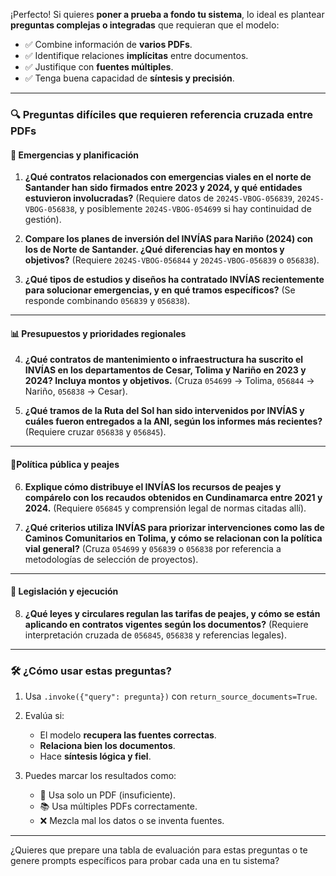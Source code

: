 ¡Perfecto! Si quieres **poner a prueba a fondo tu sistema**, lo ideal es plantear **preguntas complejas o integradas** que requieran que el modelo:

* ✅ Combine información de **varios PDFs**.
* ✅ Identifique relaciones **implícitas** entre documentos.
* ✅ Justifique con **fuentes múltiples**.
* ✅ Tenga buena capacidad de **síntesis y precisión**.

---

### 🔍 **Preguntas difíciles que requieren referencia cruzada entre PDFs**

#### 🧩 Emergencias y planificación

1. **¿Qué contratos relacionados con emergencias viales en el norte de Santander han sido firmados entre 2023 y 2024, y qué entidades estuvieron involucradas?**
   (Requiere datos de `2024S-VBOG-056839`, `2024S-VBOG-056838`, y posiblemente `2024S-VBOG-054699` si hay continuidad de gestión).

2. **Compare los planes de inversión del INVÍAS para Nariño (2024) con los de Norte de Santander. ¿Qué diferencias hay en montos y objetivos?**
   (Requiere `2024S-VBOG-056844` y `2024S-VBOG-056839` o `056838`).

3. **¿Qué tipos de estudios y diseños ha contratado INVÍAS recientemente para solucionar emergencias, y en qué tramos específicos?**
   (Se responde combinando `056839` y `056838`).

---

#### 📊 Presupuestos y prioridades regionales

4. **¿Qué contratos de mantenimiento o infraestructura ha suscrito el INVÍAS en los departamentos de Cesar, Tolima y Nariño en 2023 y 2024? Incluya montos y objetivos.**
   (Cruza `054699` → Tolima, `056844` → Nariño, `056838` → Cesar).

5. **¿Qué tramos de la Ruta del Sol han sido intervenidos por INVÍAS y cuáles fueron entregados a la ANI, según los informes más recientes?**
   (Requiere cruzar `056838` y `056845`).

---

#### 🚦Política pública y peajes

6. **Explique cómo distribuye el INVÍAS los recursos de peajes y compárelo con los recaudos obtenidos en Cundinamarca entre 2021 y 2024.**
   (Requiere `056845` y comprensión legal de normas citadas allí).

7. **¿Qué criterios utiliza INVÍAS para priorizar intervenciones como las de Caminos Comunitarios en Tolima, y cómo se relacionan con la política vial general?**
   (Cruza `054699` y `056839` o `056838` por referencia a metodologías de selección de proyectos).

---

#### 🧾 Legislación y ejecución

8. **¿Qué leyes y circulares regulan las tarifas de peajes, y cómo se están aplicando en contratos vigentes según los documentos?**
   (Requiere interpretación cruzada de `056845`, `056838` y referencias legales).

---

### 🛠️ ¿Cómo usar estas preguntas?

1. Usa `.invoke({"query": pregunta})` con `return_source_documents=True`.
2. Evalúa si:

   * El modelo **recupera las fuentes correctas**.
   * **Relaciona bien los documentos**.
   * Hace **síntesis lógica y fiel**.
3. Puedes marcar los resultados como:

   * 🔎 Usa solo un PDF (insuficiente).
   * 📚 Usa múltiples PDFs correctamente.
   * ❌ Mezcla mal los datos o se inventa fuentes.

---

¿Quieres que prepare una tabla de evaluación para estas preguntas o te genere prompts específicos para probar cada una en tu sistema?
